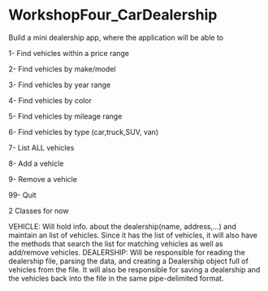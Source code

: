 # WorkshopFour_CarDealership

Build a mini dealership app, where the application will be able to

1- Find vehicles within a price range

2- Find vehicles by make/model

3- Find vehicles by year range

4- Find vehicles by color

5- Find vehicles by mileage range

6- Find vehicles by type (car,truck,SUV, van)

7- List ALL vehicles

8- Add a vehicle

9- Remove a vehicle

99- Quit

2 Classes for now

VEHICLE: Will hold info. about the dealership(name, address,...) and maintain an list of vehicles. Since it has the list of vehicles, it will also have the methods that search the list for matching vehicles as well as add/remove vehicles.
DEALERSHIP: Will be responsible for reading the dealership file, parsing the data, and creating a Dealership object full of vehicles from the file. It will also be responsible for saving a dealership and the vehicles back into the file in the same pipe-delimited format.

